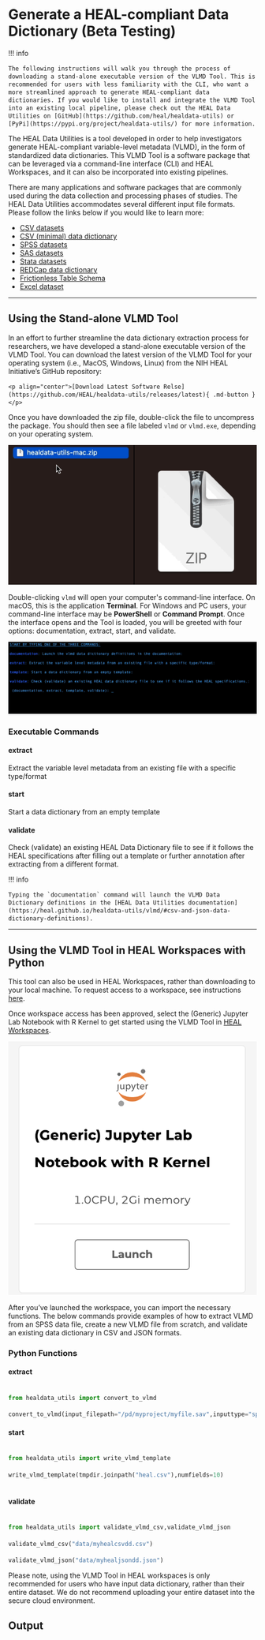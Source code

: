 # Generate a HEAL-compliant Data Dictionary (Beta Testing)

!!! info

    The following instructions will walk you through the process of downloading a stand-alone executable version of the VLMD Tool. This is recommended for users with less familiarity with the CLI, who want a more streamlined approach to generate HEAL-compliant data dictionaries. If you would like to install and integrate the VLMD Tool into an existing local pipeline, please check out the HEAL Data Utilities on [GitHub](https://github.com/heal/healdata-utils) or [PyPi](https://pypi.org/project/healdata-utils/) for more information.

The HEAL Data Utilities is a tool developed in order to help investigators generate HEAL-compliant variable-level metadata (VLMD), in the form of standardized data dictionaries. This VLMD Tool is a software package that can be leveraged via a command-line interface (CLI) and HEAL Workspaces, and it can also be incorporated into existing pipelines. 

There are many applications and software packages that are commonly used during the data collection and processing phases of studies. The HEAL Data Utilities accommodates several different input file formats. Please follow the links below if you would like to learn more:

- [CSV datasets](https://heal.github.io/healdata-utils/vlmd/extract/csvdata)
- [CSV (minimal) data dictionary](https://heal.github.io/healdata-utils/vlmd/extract/csvdd)
- [SPSS datasets](https://heal.github.io/healdata-utils/vlmd/extract/spss)
- [SAS datasets](https://heal.github.io/healdata-utils/vlmd/extract/sas)
- [Stata datasets](https://heal.github.io/healdata-utils/vlmd/extract/stata)
- [REDCap data dictionary](https://heal.github.io/healdata-utils/vlmd/extract/redcapcsv)
- [Frictionless Table Schema](https://heal.github.io/healdata-utils/vlmd/extract/frictionlessschema)
- [Excel dataset](https://heal.github.io/healdata-utils/vlmd/extract/exceldata)

---

## Using the Stand-alone VLMD Tool

In an effort to further streamline the data dictionary extraction process for researchers, we have developed a stand-alone executable version of the VLMD Tool. You can download the latest version of the VLMD Tool for your operating system (i.e., MacOS, Windows, Linux) from the NIH HEAL Initiative’s GitHub repository:

    <p align="center">[Download Latest Software Relse](https://github.com/HEAL/healdata-utils/releases/latest){ .md-button }</p>

Once you have downloaded the zip file, double-click the file to uncompress the package. You should then see a file labeled `vlmd` or `vlmd.exe`, depending on your operating system.

![](../img/uncompress_vlmd_tool.gif)

Double-clicking `vlmd` will open your computer's command-line interface. On macOS, this is the application **Terminal**. For Windows and PC users, your command-line interface may be **PowerShell** or **Command Prompt**.  Once the interface opens and the Tool is loaded, you will be greeted with four options: documentation, extract, start, and validate. 

![](../img/vlmd_interface.gif)

### Executable Commands

#### extract  
Extract the variable level metadata from an existing file with a specific type/format

#### start  
Start a data dictionary from an empty template

#### validate  
Check (validate) an existing HEAL Data Dictionary file to see if it follows the HEAL specifications after filling out a template or further annotation after extracting from a different format.

!!! info

    Typing the `documentation` command will launch the VLMD Data Dictionary definitions in the [HEAL Data Utilities documentation](https://heal.github.io/healdata-utils/vlmd/#csv-and-json-data-dictionary-definitions).

---

## Using the VLMD Tool in HEAL Workspaces with Python

This tool can also be used in HEAL Workspaces, rather than downloading to your local machine. To request access to a workspace, see instructions [here](./heal_workspace_registration.md).

Once workspace access has been approved, select the (Generic) Jupyter Lab Notebook with R Kernel to get started using the VLMD Tool in [HEAL Workspaces](https://healdata.org/portal/workspace).  

![](../img/generic_workspace_image.png)

After you’ve launched the workspace, you can import the necessary functions. The below commands provide examples of how to extract VLMD from an SPSS data file, create a new VLMD file from scratch, and validate an existing data dictionary in CSV and JSON formats. 

### Python Functions

#### extract
```python

from healdata_utils import convert_to_vlmd

convert_to_vlmd(input_filepath="/pd/myproject/myfile.sav",inputtype="spss")

```
#### start
```python

from healdata_utils import write_vlmd_template

write_vlmd_template(tmpdir.joinpath("heal.csv"),numfields=10)
    
```
#### validate 
```python

from healdata_utils import validate_vlmd_csv,validate_vlmd_json

validate_vlmd_csv("data/myhealcsvdd.csv")

validate_vlmd_json("data/myhealjsondd.json")

```

Please note, using the VLMD Tool in HEAL workspaces is only recommended for users who have input data dictionary, rather than their entire dataset. We do not recommend uploading your entire dataset into the secure cloud environment. 


## Output
